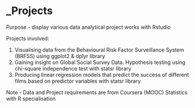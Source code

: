 # _Projects

Purpose - display various data analytical project works with Rstudio

Projects involved:
1. Visualising data from the Behavioural Risk Factor Surveillance System (BRFSS) using ggplot2 & dplyr library
2. Gaining insight on Global Social Survey Data. Hypothesis testing using chi-square independence test with statsr library
3. Producing linear regression models that predict the success of different films based on predictor variables with statsr library

Note - Data and Project requirements are from Coursera (MOOC) Statistics with R specialisation
